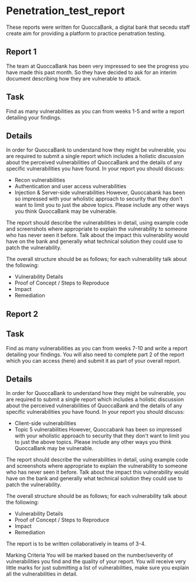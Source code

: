 # Penetration_test_report
These reports were written for QuoccaBank, a digital bank that secedu staff create aim for providing a platform to practice penatration testing.

## Report 1

The team at QuoccaBank has been very impressed to see the progress you have made this past month. So they have decided to ask for an interim document describing how they are vulnerable to attack.
## Task
Find as many vulnerabilities as you can from weeks 1-5 and write a report detailing your findings.
## Details
In order for QuoccaBank to understand how they might be vulnerable, you are required to submit a single report which includes a holistic discussion about the perceived vulnerabilities of QuoccaBank and the details of any specific vulnerabilities you have found.
In your report you should discuss:
- Recon vulnerabilities
- Authentication and user access vulnerabilities
- Injection & Server-side vulnerabilities
However, Quoccabank has been so impressed with your wholistic approach to security that they don't want to limit you to just the above topics. Please include any other ways you think QuoccaBank may be vulnerable.

The report should describe the vulnerabilities in detail, using example code and screenshots where appropriate to explain the vulnerability to someone who has never seen it before. Talk about the impact this vulnerability would have on the bank and generally what technical solution they could use to patch the vulnerability.
 
The overall structure should be as follows; for each vulnerability talk about the following:
- Vulnerability Details
- Proof of Concept / Steps to Reproduce
- Impact
- Remediation

## Report 2

## Task
Find as many vulnerabilities as you can from weeks 7-10 and write a report detailing your findings. You will also need to complete part 2 of the report which you can access (here) and submit it as part of your overall report.

## Details
In order for QuoccaBank to understand how they might be vulnerable, you are required to submit a single report which includes a holistic discussion about the perceived vulnerabilities of QuoccaBank and the details of any specific vulnerabilities you have found.
In your report you should discuss:
- Client-side vulnerabilities
- Topic 5 vulnerabilities
However, Quoccabank has been so impressed with your wholistic approach to security that they don't want to limit you to just the above topics. Please include any other ways you think QuoccaBank may be vulnerable.

The report should describe the vulnerabilities in detail, using example code and screenshots where appropriate to explain the vulnerability to someone who has never seen it before. Talk about the impact this vulnerability would have on the bank and generally what technical solution they could use to patch the vulnerability.
 
The overall structure should be as follows; for each vulnerability talk about the following:
- Vulnerability Details
- Proof of Concept / Steps to Reproduce
- Impact
- Remediation

The report is to be written collaboratively in teams of 3-4. 

Marking Criteria
You will be marked based on the number/severity of vulnerabilities you find and the quality of your report. You will receive very little marks for just submitting a list of vulnerabilities, make sure you explain all the vulnerabilities in detail.
